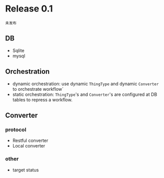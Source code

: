 # Release 0.1

    未发布
## DB

- Sqlite
- mysql

## Orchestration

- dynamic orchestration: use dynamic `ThingType` and dynamic `Converter` to orchestrate workflow`
- static  orchestration: `ThingType`'s and `Converter`'s are configured at DB tables to repress a workflow.

## Converter

### protocol

- Restful converter
- Local converter

### other

- target status
